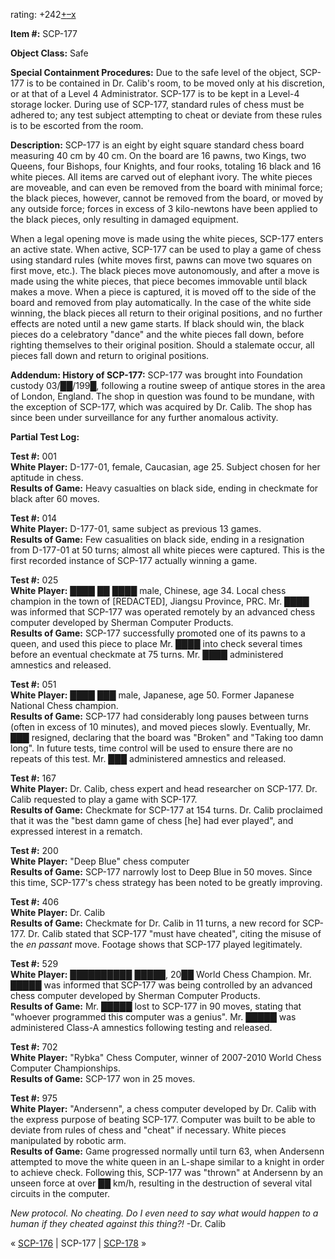 rating: +242[+](javascript:; "I like it")[–](javascript:; "I don't like it")[x](javascript:; "Cancel my vote")

**Item #:** SCP-177

**Object Class:** Safe

**Special Containment Procedures:** Due to the safe level of the object, SCP-177 is to be contained in Dr. Calib's room, to be moved only at his discretion, or at that of a Level 4 Administrator. SCP-177 is to be kept in a Level-4 storage locker. During use of SCP-177, standard rules of chess must be adhered to; any test subject attempting to cheat or deviate from these rules is to be escorted from the room.

**Description:** SCP-177 is an eight by eight square standard chess board measuring 40 cm by 40 cm. On the board are 16 pawns, two Kings, two Queens, four Bishops, four Knights, and four rooks, totaling 16 black and 16 white pieces. All items are carved out of elephant ivory. The white pieces are moveable, and can even be removed from the board with minimal force; the black pieces, however, cannot be removed from the board, or moved by any outside force; forces in excess of 3 kilo-newtons have been applied to the black pieces, only resulting in damaged equipment.

When a legal opening move is made using the white pieces, SCP-177 enters an active state. When active, SCP-177 can be used to play a game of chess using standard rules (white moves first, pawns can move two squares on first move, etc.). The black pieces move autonomously, and after a move is made using the white pieces, that piece becomes immovable until black makes a move. When a piece is captured, it is moved off to the side of the board and removed from play automatically. In the case of the white side winning, the black pieces all return to their original positions, and no further effects are noted until a new game starts. If black should win, the black pieces do a celebratory "dance" and the white pieces fall down, before righting themselves to their original position. Should a stalemate occur, all pieces fall down and return to original positions.

**Addendum: History of SCP-177:** SCP-177 was brought into Foundation custody 03/██/199█, following a routine sweep of antique stores in the area of London, England. The shop in question was found to be mundane, with the exception of SCP-177, which was acquired by Dr. Calib. The shop has since been under surveillance for any further anomalous activity.

**Partial Test Log:**

**Test #:** 001  
**White Player:** D-177-01, female, Caucasian, age 25. Subject chosen for her aptitude in chess.  
**Results of Game:** Heavy casualties on black side, ending in checkmate for black after 60 moves.

**Test #:** 014  
**White Player:** D-177-01, same subject as previous 13 games.  
**Results of Game:** Few casualities on black side, ending in a resignation from D-177-01 at 50 turns; almost all white pieces were captured. This is the first recorded instance of SCP-177 actually winning a game.

**Test #:** 025  
**White Player:** ████ ██ ████ male, Chinese, age 34. Local chess champion in the town of \[REDACTED\], Jiangsu Province, PRC. Mr. ████ was informed that SCP-177 was operated remotely by an advanced chess computer developed by Sherman Computer Products.  
**Results of Game:** SCP-177 successfully promoted one of its pawns to a queen, and used this piece to place Mr. ████ into check several times before an eventual checkmate at 75 turns. Mr. ████ administered amnestics and released.

**Test #:** 051  
**White Player:** ████ ███ male, Japanese, age 50. Former Japanese National Chess champion.  
**Results of Game:** SCP-177 had considerably long pauses between turns (often in excess of 10 minutes), and moved pieces slowly. Eventually, Mr. ███ resigned, declaring that the board was "Broken" and "Taking too damn long". In future tests, time control will be used to ensure there are no repeats of this test. Mr. ███ administered amnestics and released.

**Test #:** 167  
**White Player:** Dr. Calib, chess expert and head researcher on SCP-177. Dr. Calib requested to play a game with SCP-177.  
**Results of Game:** Checkmate for SCP-177 at 154 turns. Dr. Calib proclaimed that it was the "best damn game of chess \[he\] had ever played", and expressed interest in a rematch.

**Test #:** 200  
**White Player:** "Deep Blue" chess computer  
**Results of Game:** SCP-177 narrowly lost to Deep Blue in 50 moves. Since this time, SCP-177's chess strategy has been noted to be greatly improving.

**Test #:** 406  
**White Player:** Dr. Calib  
**Results of Game:** Checkmate for Dr. Calib in 11 turns, a new record for SCP-177. Dr. Calib stated that SCP-177 "must have cheated", citing the misuse of the _en passant_ move. Footage shows that SCP-177 played legitimately.

**Test #:** 529  
**White Player:** ██████████ █████, 20██ World Chess Champion. Mr. █████ was informed that SCP-177 was being controlled by an advanced chess computer developed by Sherman Computer Products.  
**Results of Game:** Mr. █████ lost to SCP-177 in 90 moves, stating that "whoever programmed this computer was a genius". Mr. █████ was administered Class-A amnestics following testing and released.

**Test #:** 702  
**White Player:** "Rybka" Chess Computer, winner of 2007-2010 World Chess Computer Championships.  
**Results of Game:** SCP-177 won in 25 moves.

**Test #:** 975  
**White Player:** "Andersenn", a chess computer developed by Dr. Calib with the express purpose of beating SCP-177. Computer was built to be able to deviate from rules of chess and "cheat" if necessary. White pieces manipulated by robotic arm.  
**Results of Game:** Game progressed normally until turn 63, when Andersenn attempted to move the white queen in an L-shape similar to a knight in order to achieve check. Following this, SCP-177 was "thrown" at Andersenn by an unseen force at over ██ km/h, resulting in the destruction of several vital circuits in the computer.

_New protocol. No cheating. Do I even need to say what would happen to a human if they cheated against this thing?!_ -Dr. Calib

« [SCP-176](/scp-176) | SCP-177 | [SCP-178](/scp-178) »